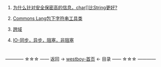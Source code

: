 1. [为什么针对安全保密高的信息，char[]比String更好?](201804201252.md)
2. [Commons Lang包下字符串工具类](201804201255.md)

3. [跨域](201805102039.md)


4. [IO-同步，异步，阻塞，非阻塞](201805102040.md)


#
———— ☆☆☆ —— 返回 -> [westboy-首页](../../../README.md) <- 目录 —— ☆☆☆ ————